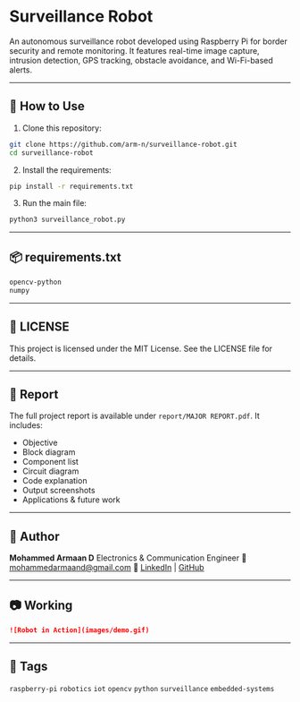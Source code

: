 # Surveillance Robot

An autonomous surveillance robot developed using Raspberry Pi for border security and remote monitoring. It features real-time image capture, intrusion detection, GPS tracking, obstacle avoidance, and Wi-Fi-based alerts.

---


## 🚀 How to Use

1. Clone this repository:

```bash
git clone https://github.com/arm-n/surveillance-robot.git
cd surveillance-robot
```

2. Install the requirements:

```bash
pip install -r requirements.txt
```

3. Run the main file:

```bash
python3 surveillance_robot.py
```

---

## 📦 requirements.txt

```txt
opencv-python
numpy
```

---

## 📄 LICENSE

This project is licensed under the MIT License. See the LICENSE file for details.

---

## 📑 Report

The full project report is available under `report/MAJOR REPORT.pdf`. It includes:

* Objective
* Block diagram
* Component list
* Circuit diagram
* Code explanation
* Output screenshots
* Applications & future work

---

## 🤖 Author

**Mohammed Armaan D**
Electronics & Communication Engineer
📧 [mohammedarmaand@gmail.com](mailto:mohammedarmaand@gmail.com)
🔗 [LinkedIn]([https://linkedin.com](https://www.linkedin.com/in/mohammed-armaan-d-a50b72229/)) | [GitHub](https://github.com/arm-n)

---

## 📷 Working

> 
```markdown
![Robot in Action](images/demo.gif)
```

---

## 🔖 Tags

`raspberry-pi` `robotics` `iot` `opencv` `python` `surveillance` `embedded-systems`
